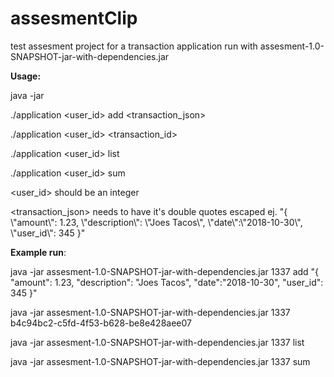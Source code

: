 # assesmentClip
test assesment project for a transaction application
run with assesment-1.0-SNAPSHOT-jar-with-dependencies.jar

**Usage:**

java -jar

./application <user_id> add <transaction_json>

./application <user_id> <transaction_id>

./application <user_id> list

./application <user_id> sum


<user_id> should be an integer



<transaction_json> needs to have it's double quotes escaped ej. "{ \\"amount\\": 1.23, \\"description\\": \\"Joes Tacos\\", \\"date\\":\\"2018-10-30\\", \\"user_id\\": 345 }"


**Example run**:

java -jar assesment-1.0-SNAPSHOT-jar-with-dependencies.jar 1337 add "{ \"amount\": 1.23, \"description\": \"Joes Tacos\", \"date\":\"2018-10-30\", \"user_id\": 345 }"

java -jar assesment-1.0-SNAPSHOT-jar-with-dependencies.jar 1337 b4c94bc2-c5fd-4f53-b628-be8e428aee07

java -jar assesment-1.0-SNAPSHOT-jar-with-dependencies.jar 1337 list

java -jar assesment-1.0-SNAPSHOT-jar-with-dependencies.jar 1337 sum
